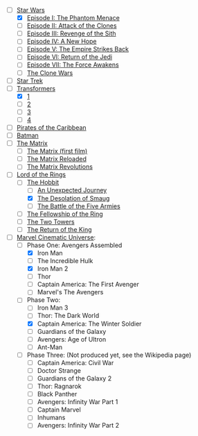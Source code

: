 - [ ] [Star Wars](https://en.wikipedia.org/wiki/Star_Wars)
  - [x] [Episode I: The Phantom Menace](https://en.wikipedia.org/wiki/Star_Wars_Episode_I:_The_Phantom_Menace)
  - [ ] [Episode II: Attack of the Clones](https://en.wikipedia.org/wiki/Star_Wars_Episode_II:_Attack_of_the_Clones)
  - [ ] [Episode III: Revenge of the Sith](https://en.wikipedia.org/wiki/Star_Wars_Episode_III:_Revenge_of_the_Sith)
  - [ ] [Episode IV: A New Hope](https://en.wikipedia.org/wiki/Star_Wars_(film))
  - [ ] [Episode V: The Empire Strikes Back](https://en.wikipedia.org/wiki/The_Empire_Strikes_Back)
  - [ ] [Episode VI: Return of the Jedi](https://en.wikipedia.org/wiki/Return_of_the_Jedi)
  - [ ] [Episode VII: The Force Awakens](https://en.wikipedia.org/wiki/Star_Wars:_The_Force_Awakens)
  - [ ] [The Clone Wars](https://en.wikipedia.org/wiki/Star_Wars:_The_Clone_Wars_(film))
- [ ] [Star Trek](https://en.wikipedia.org/wiki/Star_Trek)
- [ ] [Transformers](https://en.wikipedia.org/wiki/Transformers)
  - [x] [1](https://en.wikipedia.org/wiki/Transformers_(film))
  - [ ] [2](https://en.wikipedia.org/wiki/Transformers:_Revenge_of_the_Fallen)
  - [ ] [3](https://en.wikipedia.org/wiki/Transformers:_Dark_of_the_Moon)
  - [ ] [4](https://en.wikipedia.org/wiki/Transformers:_Age_of_Extinction)
- [ ] [Pirates of the Caribbean](https://en.wikipedia.org/wiki/Pirates_of_the_Caribbean_(film_series))
- [ ] [Batman](https://en.wikipedia.org/wiki/Batman_in_film)
- [ ] [The Matrix](https://en.wikipedia.org/wiki/The_Matrix_(franchise)#Films)
  - [ ] [The Matrix (first film)](https://en.wikipedia.org/wiki/The_Matrix)
  - [ ] [The Matrix Reloaded](https://en.wikipedia.org/wiki/The_Matrix_Reloaded)
  - [ ] [The Matrix Revolutions](https://en.wikipedia.org/wiki/The_Matrix_Revolutions)
- [ ] [Lord of the Rings](https://en.wikipedia.org/wiki/The_Lord_of_the_Rings_(film_series))
  - [ ] [The Hobbit](https://en.wikipedia.org/wiki/The_Hobbit_(film_series))
    - [ ] [An Unexpected Journey](https://en.wikipedia.org/wiki/The_Hobbit:_An_Unexpected_Journey)
    - [x] [The Desolation of Smaug](https://en.wikipedia.org/wiki/The_Hobbit:_The_Desolation_of_Smaug)
    - [ ] [The Battle of the Five Armies](https://en.wikipedia.org/wiki/The_Hobbit:_The_Battle_of_the_Five_Armies)
  - [ ] [The Fellowship of the Ring](https://en.wikipedia.org/wiki/The_Lord_of_the_Rings:_The_Fellowship_of_the_Ring)
  - [ ] [The Two Towers](https://en.wikipedia.org/wiki/The_Lord_of_the_Rings:_The_Two_Towers)
  - [ ] [The Return of the King](https://en.wikipedia.org/wiki/The_Lord_of_the_Rings:_The_Return_of_the_King)
- [ ] [Marvel Cinematic Universe](https://en.wikipedia.org/wiki/Marvel_Cinematic_Universe#Films):
  - [ ] Phase One: Avengers Assembled
    - [x] Iron Man
    - [ ] The Incredible Hulk
    - [x] Iron Man 2
    - [ ] Thor
    - [ ] Captain America: The First Avenger
    - [ ] Marvel's The Avengers
  - [ ] Phase Two: 
    - [ ] Iron Man 3 
    - [ ] Thor: The Dark World
    - [x] Captain America: The Winter Soldier
    - [ ] Guardians of the Galaxy
    - [ ] Avengers: Age of Ultron
    - [ ] Ant-Man 
  - [ ] Phase Three: (Not produced yet, see the Wikipedia page)
    - [ ] Captain America: Civil War
    - [ ] Doctor Strange
    - [ ] Guardians of the Galaxy 2
    - [ ] Thor: Ragnarok
    - [ ] Black Panther
    - [ ] Avengers: Infinity War Part 1
    - [ ] Captain Marvel
    - [ ] Inhumans
    - [ ] Avengers: Infinity War Part 2